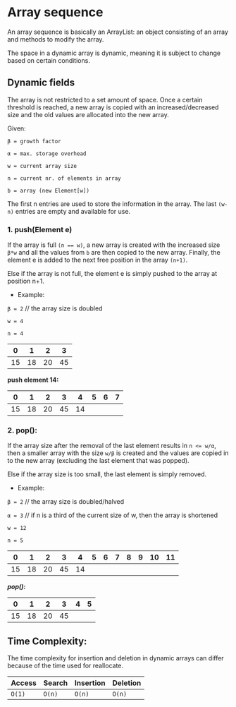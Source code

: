 # Array sequence
An array sequence is basically an ArrayList: 
an object consisting of an array and methods to modify the array.

The space in a dynamic array is dynamic, meaning it is subject to change based on certain conditions.

## Dynamic fields
The array is not restricted to a set amount of space.
Once a certain threshold is reached, a new array is copied with an increased/decreased size and the old values are 
allocated into the new array.

Given:

`β = growth factor`

`α = max. storage overhead`

`w = current array size`

`n = current nr. of elements in array`

`b = array (new Element[w])`

The first n entries are used to store the information in the array. The last `(w-n)` entries
are empty and available for use.

### 1. push(Element e)
If the array is full `(n == w)`, a new array is created with the increased size `β*w` and all the values from `b`
are then copied to the new array. Finally, the element e is added to the next free position in the array `(n+1)`.

Else if the array is not full, the element e is simply pushed to the array at position n+1.

- Example:

`β = 2` // the array size is doubled

`w = 4`

`n = 4`

| 0  | 1  | 2  | 3  |
|----|----|----|----|
| 15 | 18 | 20 | 45 |

__push element 14:__

| 0  | 1  | 2  | 3  | 4  | 5 | 6 | 7 |
|----|----|----|----|----|---|---|---|
| 15 | 18 | 20 | 45 | 14 |   |   |   |

### 2. pop():
If the array size after the removal of the last element results in `n <= w/α`, then a smaller array with the size
`w/β` is created and the values are copied in to the new array (excluding the last element that was popped).

Else if the array size is too small, the last element is simply removed.

- Example:

`β = 2` // the array size is doubled/halved

`α = 3` // if n is a third of the current size of w, then the array is shortened

`w = 12`

`n = 5` 

| 0  | 1  | 2  | 3  | 4  | 5 | 6 | 7 | 8 | 9 | 10 | 11 |
|----|----|----|----|----|---|---|---|---|---|----|----|
| 15 | 18 | 20 | 45 | 14 |   |   |   |   |   |    |    |

___pop():___

| 0  | 1  | 2  | 3  | 4 | 5 |
|----|----|----|----|---|---|
| 15 | 18 | 20 | 45 |   |   |

## Time Complexity:
The time complexity for insertion and deletion in dynamic arrays can differ because of the time used for reallocate.

| Access  | Search  | Insertion  | Deletion  |
|----|----|----|----|
| `O(1)` | `O(n)` | `O(n)` | `O(n)` |